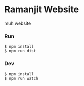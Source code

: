 # Ramanjit Website

muh website

### Run
```
$ npm install
$ npm run dist
```

### Dev
```
$ npm install
$ npm run watch
```
